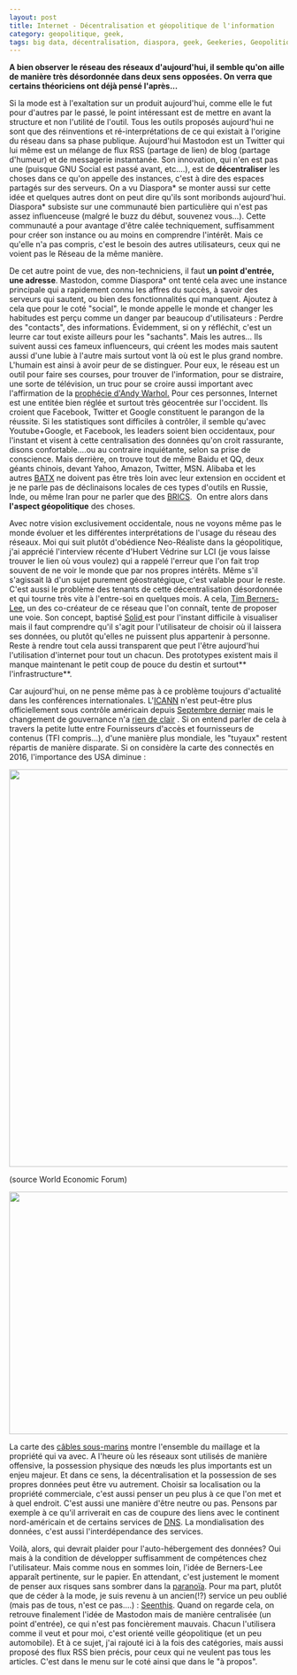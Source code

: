 ```yaml
---
layout: post
title: Internet - Décentralisation et géopolitique de l'information
category: geopolitique, geek, 
tags: big data, décentralisation, diaspora, geek, Geekeries, Geopolitique, internet, mastodon, propriété, Réflexion
---
```

**A bien observer le réseau des réseaux d'aujourd'hui, il semble qu'on aille de manière très désordonnée dans deux sens opposées. On verra que certains théoriciens ont déjà pensé l'après...**

Si la mode est à l'exaltation sur un produit aujourd'hui, comme elle le fut pour d'autres par le passé, le point intéressant est de mettre en avant la structure et non l'utilité de l'outil. Tous les outils proposés aujourd'hui ne sont que des réinventions et ré-interprétations de ce qui existait à l'origine du réseau dans sa phase publique. Aujourd'hui Mastodon est un Twitter qui lui même est un mélange de flux RSS (partage de lien) de blog (partage d'humeur) et de messagerie instantanée. Son innovation, qui n'en est pas une (puisque GNU Social est passé avant, etc....), est de **décentraliser** les choses dans ce qu'on appelle des instances, c'est à dire des espaces partagés sur des serveurs. On a vu Diaspora* se monter aussi sur cette idée et quelques autres dont on peut dire qu'ils sont moribonds aujourd'hui. Diaspora* subsiste sur une communauté bien particulière qui n'est pas assez influenceuse (malgré le buzz du début, souvenez vous...). Cette communauté a pour avantage d'être calée techniquement, suffisamment pour créer son instance ou au moins en comprendre l'intérêt. Mais ce qu'elle n'a pas compris, c'est le besoin des autres utilisateurs, ceux qui ne voient pas le Réseau de la même manière.

De cet autre point de vue, des non-techniciens, il faut **un point d'entrée, une adresse**. Mastodon, comme Diaspora* ont tenté cela avec une instance principale qui a rapidement connu les affres du succès, à savoir des serveurs qui sautent, ou bien des fonctionnalités qui manquent. Ajoutez à cela que pour le coté "social", le monde appelle le monde et changer les habitudes est perçu comme un danger par beaucoup d'utilisateurs : Perdre des "contacts", des informations. Évidemment, si on y réfléchit, c'est un leurre car tout existe ailleurs pour les "sachants". Mais les autres... Ils suivent aussi ces fameux influenceurs, qui créent les modes mais sautent aussi d'une lubie à l'autre mais surtout vont là où est le plus grand nombre. L'humain est ainsi à avoir peur de se distinguer. Pour eux, le réseau est un outil pour faire ses courses, pour trouver de l'information, pour se distraire, une sorte de télévision, un truc pour se croire aussi important avec l'affirmation de la <a href="https://fr.wikipedia.org/wiki/Quart_d%27heure_de_célébrité">prophécie d'Andy Warhol.</a> Pour ces personnes, Internet est une entitée bien réglée et surtout très géocentrée sur l'occident. Ils croient que Facebook, Twitter et Google constituent le parangon de la réussite. Si les statistiques sont difficiles à contrôler, il semble qu'avec Youtube+Google, et Facebook, les leaders soient bien occidentaux, pour l'instant et visent à cette centralisation des données qu'on croit rassurante, disons confortable....ou au contraire inquiétante, selon sa prise de conscience. Mais derrière, on trouve tout de même Baidu et QQ, deux géants chinois, devant Yahoo, Amazon, Twitter, MSN. Alibaba et les autres <a href="https://fr.m.wikipedia.org/wiki/BATX">BATX</a> ne doivent pas être très loin avec leur extension en occident et je ne parle pas de déclinaisons locales de ces types d'outils en Russie, Inde, ou même Iran pour ne parler que des <a href="https://fr.wikipedia.org/wiki/Brésil,_Russie,_Inde,_Chine_et_Afrique_du_Sud">BRICS</a>.  On entre alors dans **l'aspect géopolitique** des choses.

Avec notre vision exclusivement occidentale, nous ne voyons même pas le monde évoluer et les différentes interprétations de l'usage du réseau des réseaux. Moi qui suit plutôt d'obédience Neo-Réaliste dans la géopolitique, j'ai apprécié l'interview récente d'Hubert Védrine sur LCI (je vous laisse trouver le lien où vous voulez) qui a rappelé l'erreur que l'on fait trop souvent de ne voir le monde que par nos propres intérêts. Même s'il s'agissait là d'un sujet purement géostratégique, c'est valable pour le reste. C'est aussi le problème des tenants de cette décentralisation désordonnée et qui tourne très vite à l'entre-soi en quelques mois. A cela, <a href="https://fr.wikipedia.org/wiki/Tim_Berners-Lee">Tim Berners-Lee</a>, un des co-créateur de ce réseau que l'on connaît, tente de proposer une voie. Son concept, baptisé <a href="https://usbeketrica.com/article/solid-le-projet-de-tim-berners-lee-pour-sauver-internet">Solid </a>est pour l'instant difficile à visualiser mais il faut comprendre qu'il s'agit pour l'utilisateur de choisir où il laissera ses données, ou plutôt qu'elles ne puissent plus appartenir à personne. Reste à rendre tout cela aussi transparent que peut l'être aujourd'hui l'utilisation d'internet pour tout un chacun. Des prototypes existent mais il manque maintenant le petit coup de pouce du destin et surtout** l'infrastructure**.

Car aujourd'hui, on ne pense même pas à ce problème toujours d'actualité dans les conférences internationales. L'<a href="https://fr.wikipedia.org/wiki/Internet_Corporation_for_Assigned_Names_and_Numbers">ICANN</a> n'est peut-être plus officiellement sous contrôle américain depuis <a href="https://www.icann.org/news/announcement-2016-03-10-fr">Septembre dernier</a> mais le changement de gouvernance n'a <a href="http://www.village-justice.com/articles/ICANN-enfin-emancipee-gouvernement-americain,24164.html">rien de clair</a> . Si on entend parler de cela à travers la petite lutte entre Fournisseurs d'accès et fournisseurs de contenus (TFI compris...), d'une manière plus mondiale, les "tuyaux" restent répartis de manière disparate. Si on considère la carte des connectés en 2016, l'importance des USA diminue :

<img class="alignnone size-medium" src="https://assets.weforum.org/wp-content/uploads/2016/01/OII-Internet_population_cartogram-1024x718.png" width="1024" height="718" />

(source World Economic Forum)

<img class="alignnone size-medium" src="http://i2.cdn.cnn.com/cnnnext/dam/assets/150204132032-internet-user-map-exlarge-169.jpg" width="780" height="438" />

La carte des <a href="http://www.submarinecablemap.com/">câbles sous-marins</a> montre l'ensemble du maillage et la propriété qui va avec. A l'heure où les réseaux sont utilisés de manière offensive, la possession physique des nœuds les plus importants est un enjeu majeur. Et dans ce sens, la décentralisation et la possession de ses propres données peut être vu autrement. Choisir sa localisation ou la propriété commerciale, c'est aussi penser un peu plus à ce que l'on met et à quel endroit. C'est aussi une manière d'être neutre ou pas. Pensons par exemple à ce qu'il arriverait en cas de coupure des liens avec le continent nord-américain et de certains services de <a href="https://fr.wikipedia.org/wiki/Domain_Name_System#Exemple_d.27attaques_majeures_contre_des_serveurs_DNS">DNS</a>. La mondialisation des données, c'est aussi l'interdépendance des services.

Voilà, alors, qui devrait plaider pour l'auto-hébergement des données? Oui mais à la condition de développer suffisamment de compétences chez l'utilisateur. Mais comme nous en sommes loin, l'idée de Berners-Lee apparaît pertinente, sur le papier. En attendant, c'est justement le moment de penser aux risques sans sombrer dans la <a href="https://cheziceman.wordpress.com/2017/03/22/internet-en-finir-avec-la-paranoia/">paranoïa</a>. Pour ma part, plutôt que de céder à la mode, je suis revenu à un ancien(!?) service un peu oublié (mais pas de tous, n'est ce pas....) : <a href="https://seenthis.net/people/iceman">Seenthis</a>. Quand on regarde cela, on retrouve finalement l'idée de Mastodon mais de manière centralisée (un point d'entrée), ce qui n'est pas foncièrement mauvais. Chacun l'utilisera comme il veut et pour moi, c'est orienté veille géopolitique (et un peu automobile). Et à ce sujet, j'ai rajouté ici à la fois des catégories, mais aussi proposé des flux RSS bien précis, pour ceux qui ne veulent pas tous les articles. C'est dans le menu sur le coté ainsi que dans le "à propos".
